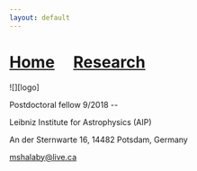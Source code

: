 ```yaml
---
layout: default
---
```

# [Home](index)  &nbsp; &nbsp;  [Research](Research)

![][logo]

[picture]: pic.jpg

Postdoctoral fellow 9/2018 --

Leibniz Institute for Astrophysics (AIP)

An der Sternwarte 16, 14482 Potsdam, Germany

mshalaby@live.ca
